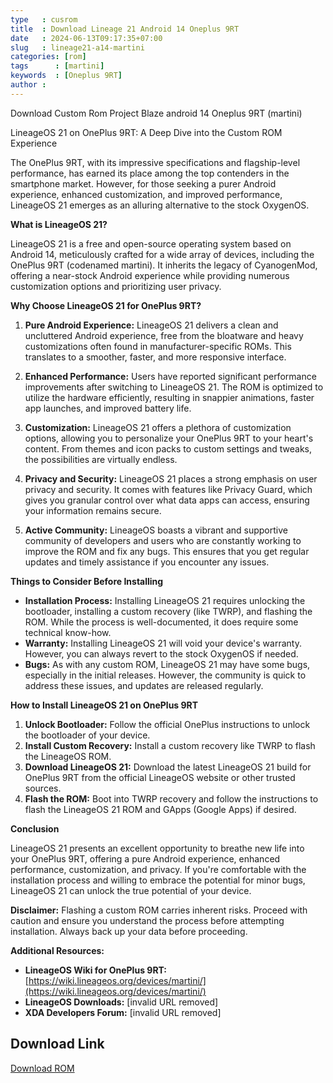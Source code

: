```yaml
---
type   : cusrom
title  : Download Lineage 21 Android 14 Oneplus 9RT
date   : 2024-06-13T09:17:35+07:00
slug   : lineage21-a14-martini
categories: [rom]
tags      : [martini]
keywords  : [Oneplus 9RT]
author :
---
```


Download Custom Rom Project Blaze android 14 Oneplus 9RT (martini)

LineageOS 21 on OnePlus 9RT: A Deep Dive into the Custom ROM Experience

The OnePlus 9RT, with its impressive specifications and flagship-level performance, has earned its place among the top contenders in the smartphone market. However, for those seeking a purer Android experience, enhanced customization, and improved performance, LineageOS 21 emerges as an alluring alternative to the stock OxygenOS.

**What is LineageOS 21?**

LineageOS 21 is a free and open-source operating system based on Android 14, meticulously crafted for a wide array of devices, including the OnePlus 9RT (codenamed martini). It inherits the legacy of CyanogenMod, offering a near-stock Android experience while providing numerous customization options and prioritizing user privacy.

**Why Choose LineageOS 21 for OnePlus 9RT?**

1. **Pure Android Experience:** LineageOS 21 delivers a clean and uncluttered Android experience, free from the bloatware and heavy customizations often found in manufacturer-specific ROMs. This translates to a smoother, faster, and more responsive interface.

2. **Enhanced Performance:** Users have reported significant performance improvements after switching to LineageOS 21. The ROM is optimized to utilize the hardware efficiently, resulting in snappier animations, faster app launches, and improved battery life.

3. **Customization:** LineageOS 21 offers a plethora of customization options, allowing you to personalize your OnePlus 9RT to your heart's content. From themes and icon packs to custom settings and tweaks, the possibilities are virtually endless.

4. **Privacy and Security:** LineageOS 21 places a strong emphasis on user privacy and security. It comes with features like Privacy Guard, which gives you granular control over what data apps can access, ensuring your information remains secure.

5. **Active Community:** LineageOS boasts a vibrant and supportive community of developers and users who are constantly working to improve the ROM and fix any bugs. This ensures that you get regular updates and timely assistance if you encounter any issues.

**Things to Consider Before Installing**

* **Installation Process:** Installing LineageOS 21 requires unlocking the bootloader, installing a custom recovery (like TWRP), and flashing the ROM. While the process is well-documented, it does require some technical know-how.
* **Warranty:** Installing LineageOS 21 will void your device's warranty. However, you can always revert to the stock OxygenOS if needed.
* **Bugs:** As with any custom ROM, LineageOS 21 may have some bugs, especially in the initial releases. However, the community is quick to address these issues, and updates are released regularly.

**How to Install LineageOS 21 on OnePlus 9RT**

1. **Unlock Bootloader:** Follow the official OnePlus instructions to unlock the bootloader of your device.
2. **Install Custom Recovery:** Install a custom recovery like TWRP to flash the LineageOS ROM.
3. **Download LineageOS 21:** Download the latest LineageOS 21 build for OnePlus 9RT from the official LineageOS website or other trusted sources.
4. **Flash the ROM:** Boot into TWRP recovery and follow the instructions to flash the LineageOS 21 ROM and GApps (Google Apps) if desired.

**Conclusion**

LineageOS 21 presents an excellent opportunity to breathe new life into your OnePlus 9RT, offering a pure Android experience, enhanced performance, customization, and privacy. If you're comfortable with the installation process and willing to embrace the potential for minor bugs, LineageOS 21 can unlock the true potential of your device.

**Disclaimer:** Flashing a custom ROM carries inherent risks. Proceed with caution and ensure you understand the process before attempting installation. Always back up your data before proceeding.

**Additional Resources:**

* **LineageOS Wiki for OnePlus 9RT:** [https://wiki.lineageos.org/devices/martini/](https://wiki.lineageos.org/devices/martini/)
* **LineageOS Downloads:** [invalid URL removed]
* **XDA Developers Forum:** [invalid URL removed]


## Download Link
[Download ROM](https://t.me/wahyu6070files/819?single)

